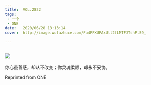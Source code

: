 ```yaml
---
title:	VOL.2822
tags:
 - 一个
 - ONE
date:	2020/06/28 13:13:14
cover:	http://image.wufazhuce.com/Fu4FFXUFAxUlt2fLMTFJTshPtS9_

---
```

![](http://image.wufazhuce.com/Fu4FFXUFAxUlt2fLMTFJTshPtS9_)
---

你心虽善感，却从不改变；你灵魂柔顺，却永不妥协。
 
Reprinted from ONE
